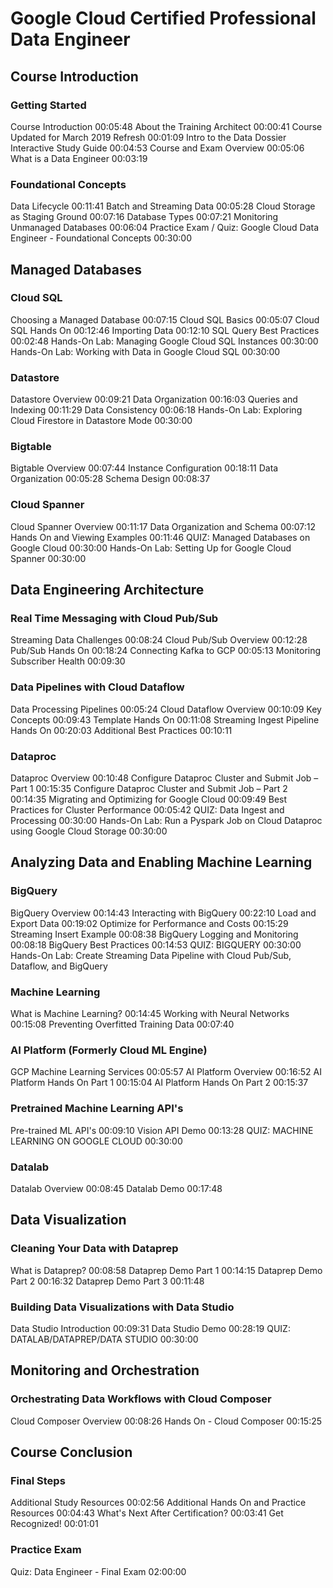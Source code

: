 # Google Cloud Certified Professional Data Engineer

## Course Introduction

### Getting Started
Course Introduction 00:05:48
About the Training Architect 00:00:41
Course Updated for March 2019 Refresh 00:01:09
Intro to the Data Dossier Interactive Study Guide 00:04:53
Course and Exam Overview 00:05:06
What is a Data Engineer 00:03:19

### Foundational Concepts
Data Lifecycle 00:11:41
Batch and Streaming Data 00:05:28
Cloud Storage as Staging Ground 00:07:16
Database Types 00:07:21
Monitoring Unmanaged Databases 00:06:04
Practice Exam / Quiz: Google Cloud Data Engineer - Foundational Concepts 00:30:00

## Managed Databases

### Cloud SQL
Choosing a Managed Database 00:07:15
Cloud SQL Basics 00:05:07
Cloud SQL Hands On 00:12:46
Importing Data 00:12:10
SQL Query Best Practices 00:02:48
Hands-On Lab: Managing Google Cloud SQL Instances 00:30:00
Hands-On Lab: Working with Data in Google Cloud SQL 00:30:00

### Datastore
Datastore Overview 00:09:21
Data Organization 00:16:03
Queries and Indexing 00:11:29
Data Consistency 00:06:18
Hands-On Lab: Exploring Cloud Firestore in Datastore Mode 00:30:00

### Bigtable
Bigtable Overview 00:07:44
Instance Configuration 00:18:11
Data Organization 00:05:28
Schema Design 00:08:37

### Cloud Spanner
Cloud Spanner Overview 00:11:17
Data Organization and Schema 00:07:12
Hands On and Viewing Examples 00:11:46
QUIZ: Managed Databases on Google Cloud 00:30:00
Hands-On Lab: Setting Up for Google Cloud Spanner 00:30:00

## Data Engineering Architecture

### Real Time Messaging with Cloud Pub/Sub
Streaming Data Challenges 00:08:24
Cloud Pub/Sub Overview 00:12:28
Pub/Sub Hands On 00:18:24
Connecting Kafka to GCP 00:05:13
Monitoring Subscriber Health 00:09:30

### Data Pipelines with Cloud Dataflow
Data Processing Pipelines 00:05:24
Cloud Dataflow Overview 00:10:09
Key Concepts 00:09:43
Template Hands On 00:11:08
Streaming Ingest Pipeline Hands On 00:20:03
Additional Best Practices 00:10:11

### Dataproc
Dataproc Overview 00:10:48
Configure Dataproc Cluster and Submit Job – Part 1 00:15:35
Configure Dataproc Cluster and Submit Job – Part 2 00:14:35
Migrating and Optimizing for Google Cloud 00:09:49
Best Practices for Cluster Performance 00:05:42
QUIZ: Data Ingest and Processing 00:30:00
Hands-On Lab: Run a Pyspark Job on Cloud Dataproc using Google Cloud Storage 00:30:00

## Analyzing Data and Enabling Machine Learning

### BigQuery
BigQuery Overview 00:14:43
Interacting with BigQuery 00:22:10
Load and Export Data 00:19:02
Optimize for Performance and Costs 00:15:29
Streaming Insert Example 00:08:38
BigQuery Logging and Monitoring 00:08:18
BigQuery Best Practices 00:14:53
QUIZ: BIGQUERY 00:30:00
Hands-On Lab: Create Streaming Data Pipeline with Cloud Pub/Sub, Dataflow, and BigQuery

### Machine Learning
What is Machine Learning? 00:14:45
Working with Neural Networks 00:15:08
Preventing Overfitted Training Data 00:07:40

### AI Platform (Formerly Cloud ML Engine)
GCP Machine Learning Services 00:05:57
AI Platform Overview 00:16:52
AI Platform Hands On Part 1 00:15:04
AI Platform Hands On Part 2 00:15:37

### Pretrained Machine Learning API's
Pre-trained ML API's 00:09:10
Vision API Demo 00:13:28
QUIZ: MACHINE LEARNING ON GOOGLE CLOUD 00:30:00

### Datalab
Datalab Overview 00:08:45
Datalab Demo 00:17:48

## Data Visualization

### Cleaning Your Data with Dataprep
What is Dataprep? 00:08:58
Dataprep Demo Part 1 00:14:15
Dataprep Demo Part 2 00:16:32
Dataprep Demo Part 3 00:11:48

### Building Data Visualizations with Data Studio
Data Studio Introduction 00:09:31
Data Studio Demo 00:28:19
QUIZ: DATALAB/DATAPREP/DATA STUDIO 00:30:00

## Monitoring and Orchestration

### Orchestrating Data Workflows with Cloud Composer
Cloud Composer Overview 00:08:26
Hands On - Cloud Composer 00:15:25

## Course Conclusion

### Final Steps
Additional Study Resources 00:02:56
Additional Hands On and Practice Resources 00:04:43
What's Next After Certification? 00:03:41
Get Recognized! 00:01:01

### Practice Exam
Quiz: Data Engineer - Final Exam 02:00:00